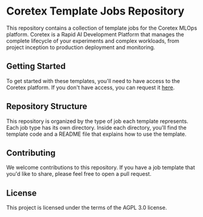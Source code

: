 # Coretex Template Jobs Repository

This repository contains a collection of template jobs for the Coretex MLOps platform. Coretex is a Rapid AI Development Platform that manages the complete lifecycle of your experiments and complex workloads, from project inception to production deployment and monitoring.

## Getting Started

To get started with these templates, you'll need to have access to the Coretex platform. If you don't have access, you can request it [here](https://www.coretex.ai).

## Repository Structure

This repository is organized by the type of job each template represents. Each job type has its own directory. Inside each directory, you'll find the template code and a README file that explains how to use the template.

## Contributing

We welcome contributions to this repository. If you have a job template that you'd like to share, please feel free to open a pull request.

## License

This project is licensed under the terms of the AGPL 3.0 license.
